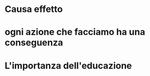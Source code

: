 
# Causa effetto 




# ogni azione che facciamo ha una conseguenza 

# L'importanza dell'educazione




<!--stackedit_data:
eyJoaXN0b3J5IjpbLTk1MjQzNjQ1OSwxMTU4NDY2ODQwXX0=
-->